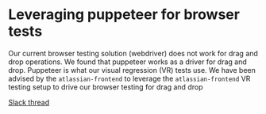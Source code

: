 # Leveraging puppeteer for browser tests

Our current browser testing solution (webdriver) does not work for drag and drop operations. We found that puppeteer works as a driver for drag and drop. Puppeteer is what our visual regression (VR) tests use. We have been advised by the `atlassian-frontend` to leverage the `atlassian-frontend` VR testing setup to drive our browser testing for drag and drop

[Slack thread](https://atlassian.slack.com/archives/CL6HC337Z/p1648516210176899)
